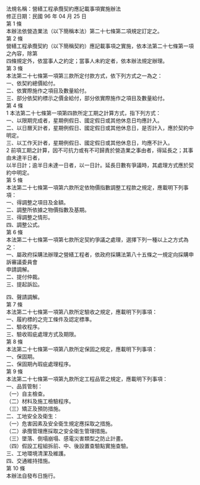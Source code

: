 法規名稱：營繕工程承攬契約應記載事項實施辦法  
修正日期：民國 96 年 04 月 25 日  
第 1 條  
本辦法依營造業法（以下簡稱本法）第二十七條第二項規定訂定之。  
第 2 條  
營繕工程承攬契約（以下簡稱契約）應記載事項之實施，依本法第二十七條第一項之內容，除第  
四條規定外，依當事人之約定；當事人未約定者，依本辦法規定辦理。  
第 3 條  
本法第二十七條第一項第三款所定付款方式，依下列方式之一為之：  
一、依契約總價給付。  
二、依實際施作之項目及數量給付。  
三、部分依契約標示之價金給付，部分依實際施作之項目及數量給付。  
第 4 條  
1 本法第二十七條第一項第四款所定工期之計算方式，指下列方式：  
一、以限期完成者，星期例假日、國定假日或其他休息日均應計入。  
二、以日曆天計者，星期例假日、國定假日或其他休息日，是否計入，應於契約中明定。  
三、以工作天計者，星期例假日、國定假日或其他休息日，均應不計入。  
2 前項工期之計算，因不可抗力或有不可歸責於營造業之事由者，得延長之；其事由未達半日者，  
以半日計；逾半日未達一日者，以一日計。延長日數有爭議時，其處理方式應於契約中明定。  
第 5 條  
本法第二十七條第一項第六款所定依物價指數調整工程款之規定，應載明下列事項：  
一、得調整之項目及金額。  
二、調整所依據之物價指數及基期。  
三、得調整之情形。  
四、調整公式。  
第 6 條  
本法第二十七條第一項第七款所定契約爭議之處理，選擇下列一種以上之方式為之：  
一、屬政府採購法辦理之營繕工程者，依政府採購法第八十五條之一規定向採購申訴審議委員會  
申請調解。  
二、提付仲裁。  
三、提起訴訟。  


四、聲請調解。  
第 7 條  
本法第二十七條第一項第八款所定驗收之規定，應載明下列事項：  
一、履約標的之完工條件及認定標準。  
二、驗收程序。  
三、驗收瑕疵處理方式及期限。  
第 8 條  
本法第二十七條第一項第八款所定保固之規定，應載明下列事項：  
一、保固期。  
二、保固期內瑕疵處理程序。  
第 9 條  
本法第二十七條第一項第九款所定工程品管之規定，應載明下列事項：  
一、品質管制：  
（一）自主檢查。  
（二）材料及施工檢驗程序。  
（三）矯正及預防措施。  
二、工地安全及衛生：  
（一）危害因素及安全衛生規定應採取之措施。  
（二）承攬管理應採取之安全衛生管理措施。  
（三）墜落、倒塌崩塌、感電災害類型之防止計畫。  
（四）假設工程組拆前、中、後設置查驗點實施查驗。  
三、工地環境清潔及維護。  
四、交通維持措施。  
第 10 條  
本辦法自發布日施行。  


